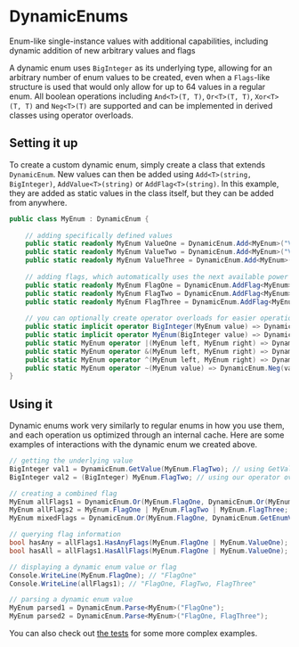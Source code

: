 # DynamicEnums
Enum-like single-instance values with additional capabilities, including dynamic addition of new arbitrary values and flags

A dynamic enum uses `BigInteger` as its underlying type, allowing for an arbitrary number of enum values to be created, even when a `Flags`-like structure is used that would only allow for up to 64 values in a regular enum. All boolean operations including `And<T>(T, T)`, `Or<T>(T, T)`, `Xor<T>(T, T)` and `Neg<T>(T)` are supported and can be implemented in derived classes using operator overloads.

## Setting it up
To create a custom dynamic enum, simply create a class that extends `DynamicEnum`. New values can then be added using `Add<T>(string, BigInteger)`, `AddValue<T>(string)` or `AddFlag<T>(string)`. In this example, they are added as static values in the class itself, but they can be added from anywhere.

```cs
public class MyEnum : DynamicEnum {
 
    // adding specifically defined values
    public static readonly MyEnum ValueOne = DynamicEnum.Add<MyEnum>("ValueOne", 1);
    public static readonly MyEnum ValueTwo = DynamicEnum.Add<MyEnum>("ValueTwo", 2);
    public static readonly MyEnum ValueThree = DynamicEnum.Add<MyEnum>("ValueThree", 3);
    
    // adding flags, which automatically uses the next available power of two as its value
    public static readonly MyEnum FlagOne = DynamicEnum.AddFlag<MyEnum>("FlagOne");
    public static readonly MyEnum FlagTwo = DynamicEnum.AddFlag<MyEnum>("FlagTwo");
    public static readonly MyEnum FlagThree = DynamicEnum.AddFlag<MyEnum>("FlagThree");
 
    // you can optionally create operator overloads for easier operations
    public static implicit operator BigInteger(MyEnum value) => DynamicEnum.GetValue(value);
    public static implicit operator MyEnum(BigInteger value) => DynamicEnum.GetEnumValue<MyEnum>(value);
    public static MyEnum operator |(MyEnum left, MyEnum right) => DynamicEnum.Or(left, right);
    public static MyEnum operator &(MyEnum left, MyEnum right) => DynamicEnum.And(left, right);
    public static MyEnum operator ^(MyEnum left, MyEnum right) => DynamicEnum.Xor(left, right);
    public static MyEnum operator ~(MyEnum value) => DynamicEnum.Neg(value);
}
```

## Using it
Dynamic enums work very similarly to regular enums in how you use them, and each operation us optimized through an internal cache. Here are some examples of interactions with the dynamic enum we created above.

```cs
// getting the underlying value
BigInteger val1 = DynamicEnum.GetValue(MyEnum.FlagTwo); // using GetValue
BigInteger val2 = (BigInteger) MyEnum.FlagTwo; // using our operator overloads

// creating a combined flag
MyEnum allFlags1 = DynamicEnum.Or(MyEnum.FlagOne, DynamicEnum.Or(MyEnum.FlagTwo, MyEnum.FlagThree)); // using Or
MyEnum allFlags2 = MyEnum.FlagOne | MyEnum.FlagTwo | MyEnum.FlagThree; // using our operator overloads
MyEnum mixedFlags = DynamicEnum.Or(MyEnum.FlagOne, DynamicEnum.GetEnumValue<MyEnum>(17)); // using non-defined values in our combined flags

// querying flag information
bool hasAny = allFlags1.HasAnyFlags(MyEnum.FlagOne | MyEnum.ValueOne); // true
bool hasAll = allFlags1.HasAllFlags(MyEnum.FlagOne | MyEnum.ValueOne); // false

// displaying a dynamic enum value or flag
Console.WriteLine(MyEnum.FlagOne); // "FlagOne"
Console.WriteLine(allFlags1); // "FlagOne, FlagTwo, FlagThree"

// parsing a dynamic enum value
MyEnum parsed1 = DynamicEnum.Parse<MyEnum>("FlagOne");
MyEnum parsed2 = DynamicEnum.Parse<MyEnum>("FlagOne, FlagThree");
```

You can also check out [the tests](https://github.com/Ellpeck/DynamicEnums/tree/main/Tests) for some more complex examples.
